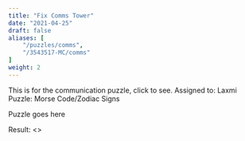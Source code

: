 ```yaml
---
title: "Fix Comms Tower"
date: "2021-04-25"
draft: false
aliases: [
    "/puzzles/comms",
    "/3543517-MC/comms"
]
weight: 2
---
```


This is for the communication puzzle, click to see.
Assigned to: Laxmi
Puzzle: Morse Code/Zodiac Signs

<!--more-->
<!-- the above comment is to provide a blurb of the puzzle, do not remove -->


Puzzle goes here

Result: <>